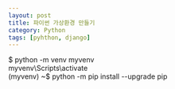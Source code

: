 ```yaml
---
layout: post
title: 파이썬 가상환경 만들기
category: Python
tags: [pyhthon, django]
---
```

$ python -m venv myvenv  
myvenv\Scripts\activate  
(myvenv) ~$ python -m pip install --upgrade pip  
